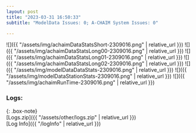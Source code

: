 ```yaml
---
layout: post
title: "2023-03-31 16:50:33"
subtitle: "ModelData Issues: 0; A-CHAIM System Issues: 0"

---
```


![]({{ "/assets/img/achaimDataStatsShort-2309016.png" | relative_url }})
![]({{ "/assets/img/achaimDataStatsLong00-2309016.png" | relative_url }})
![]({{ "/assets/img/achaimDataStatsLong01-2309016.png" | relative_url }})
![]({{ "/assets/img/achaimDataStatsLong02-2309016.png" | relative_url }})
![]({{ "/assets/img/modelDataDataStats-2309016.png" | relative_url }})
![]({{ "/assets/img/modelDataStationStats-2309016.png" | relative_url }})
![]({{ "/assets/img/achaimRunTime-2309016.png" | relative_url }})





### Logs:  
  
{: .box-note}  
[Logs.zip]({{ "/assets/other/logs.zip" | relative_url }})  
[Log Info]({{ "/logInfo" | relative_url }})  
